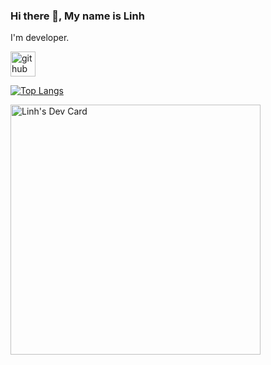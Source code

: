 ### Hi there 👋, My name is Linh
I'm developer. 



[<img src='https://cdn.jsdelivr.net/npm/simple-icons@3.0.1/icons/github.svg' alt='github' height='40'>](https://github.com/Linh777GKOG)  

[![Top Langs](https://github-readme-stats.vercel.app/api/top-langs/?username=Linh777GKOG)](https://github.com/anuraghazra/github-readme-stats)










<a href="https://app.daily.dev/Linh777"><img src="https://api.daily.dev/devcards/674a92f240204671a3b01652514928a1.png?r=9ob" width="400" alt="Linh's Dev Card"/></a>
